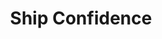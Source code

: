 ---
title: Ship Confidence
excerpt: Using automated tests we prevent regressions so if it worked before it will work again...
---